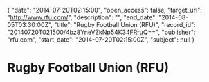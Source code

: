 {
  "date": "2014-07-20T02:15:00", 
  "open_access": false, 
  "target_url": "http://www.rfu.com/", 
  "description": "", 
  "end_date": "2014-08-05T03:30:00Z", 
  "title": "Rugby Football Union (RFU)", 
  "record_id": "20140720T021500/4bz8YneVZkNp54K34FRruQ==", 
  "publisher": "rfu.com", 
  "start_date": "2014-07-20T02:15:00Z", 
  "subject": null
}

# Rugby Football Union (RFU)

